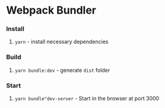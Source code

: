 # Webpack Bundler

### Install

1. `yarn` - install necessary dependencies

### Build

1. `yarn bundle:dev` - generate `dist` folder

### Start

1. `yarn bundle"dev-server` - Start in the browser at port 3000

